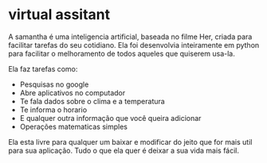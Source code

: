 # virtual assitant

A samantha é uma inteligencia artificial, baseada no filme Her, criada para facilitar tarefas do seu cotidiano.
Ela foi desenvolvia inteiramente em python para facilitar o melhoramento de todos aqueles que quiserem usa-la.

Ela faz tarefas como:
- Pesquisas no google
- Abre aplicativos no computador
- Te fala dados sobre o clima e a temperatura
- Te informa o horario
- E qualquer outra informação que você queira adicionar
- Operações matematicas simples


Ela esta livre para qualquer um baixar e modificar do jeito que for mais util para sua aplicação. Tudo o que ela quer é deixar a sua vida mais fácil.
